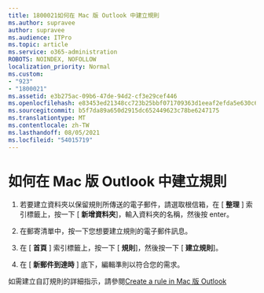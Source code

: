 ```yaml
---
title: 1800021如何在 Mac 版 Outlook 中建立規則
ms.author: supravee
author: supravee
ms.audience: ITPro
ms.topic: article
ms.service: o365-administration
ROBOTS: NOINDEX, NOFOLLOW
localization_priority: Normal
ms.custom:
- "923"
- "1800021"
ms.assetid: e3b275ac-09b6-47de-94d2-cf3e29cef446
ms.openlocfilehash: e83453ed21348cc723b25bbf071709363d1eeaf2efda5e630c6431f62d348037
ms.sourcegitcommit: b5f7da89a650d2915dc652449623c78be6247175
ms.translationtype: MT
ms.contentlocale: zh-TW
ms.lasthandoff: 08/05/2021
ms.locfileid: "54015719"
---
```

# <a name="how-to-create-a-rule-in-outlook-for-mac"></a>如何在 Mac 版 Outlook 中建立規則

1. 若要建立資料夾以保留規則所傳送的電子郵件，請選取根信箱，在 [ **整理** ] 索引標籤上，按一下 [ **新增資料夾**]，輸入資料夾的名稱，然後按 enter。

2. 在郵寄清單中，按一下您想要建立規則的電子郵件訊息。

3. 在 [ **首頁** ] 索引標籤上，按一下 [ **規則**]，然後按一下 [ **建立規則**]。

4. 在 [ **新郵件到達時** ] 底下，編輯準則以符合您的需求。 

如需建立自訂規則的詳細指示，請參閱[Create a rule in Mac 版 Outlook](https://aka.ms/AA1uy0v)
  